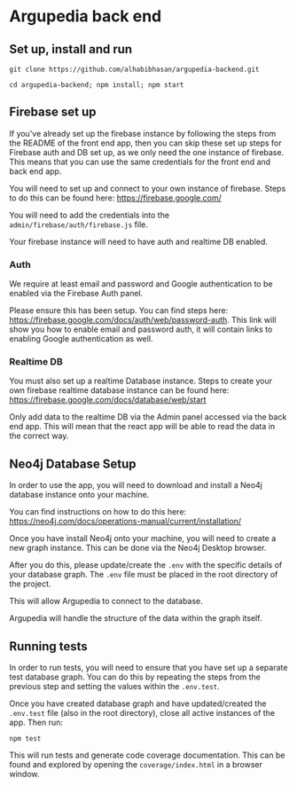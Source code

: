 # Argupedia back end

## Set up, install and run

`git clone https://github.com/alhabibhasan/argupedia-backend.git`

`cd argupedia-backend; npm install; npm start`

## Firebase set up

If you've already set up the firebase instance by following the steps from the README of the front end app, then you can skip these set up steps for Firebase auth and DB set up, as we only need the one instance of firebase. This means that you can use the same credentials for the front end and back end app.

You will need to set up and connect to your own instance of firebase. Steps to do this can be found here: https://firebase.google.com/

You will need to add the credentials into the ```admin/firebase/auth/firebase.js``` file.

Your firebase instance will need to have auth and realtime DB enabled.

### Auth

We require at least email and password and Google authentication to be enabled via the Firebase Auth panel.

Please ensure this has been setup. You can find steps here: https://firebase.google.com/docs/auth/web/password-auth. This link will show you how to enable email and password auth, it will contain links to enabling Google authentication as well.

### Realtime DB

You must also set up a realtime Database instance. Steps to create your own firebase realtime database instance can be found here: https://firebase.google.com/docs/database/web/start

Only add data to the realtime DB via the Admin panel accessed via the back end app. This will mean that the react app will be able to read the data in the correct way.


## Neo4j Database Setup

In order to use the app, you will need to download and install a Neo4j database instance onto your machine.

You can find instructions on how to do this here:
https://neo4j.com/docs/operations-manual/current/installation/

Once you have install Neo4j onto your machine, you will need to create a new graph instance. This can be done via the Neo4j Desktop browser.

After you do this, please update/create the ```.env``` with the specific details of your database graph. The ```.env``` file must be placed in the root directory of the project.

This will allow Argupedia to connect to the database.

Argupedia will handle the structure of the data within the graph itself.

## Running tests

In order to run tests, you will need to ensure that you have set up a separate test database graph. You can do this by repeating the steps from the previous step and setting the values within the ```.env.test```.

Once you have created database graph and have updated/created the ```.env.test``` file (also in the root directory), close all active instances of the app. Then run:

```npm test```

This will run tests and generate code coverage documentation. This can be found and explored by opening the ```coverage/index.html``` in a browser window.
